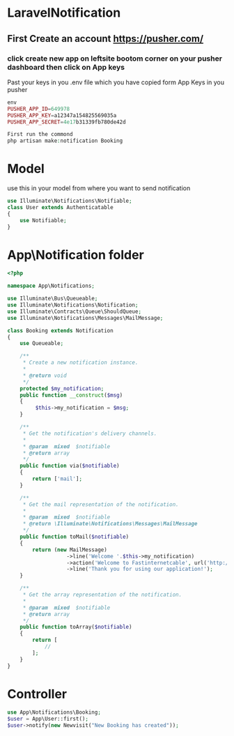 # LaravelNotification
## First Create an account https://pusher.com/
### click create new app on leftsite bootom corner on your pusher dashboard then click on App keys
Past your keys in you .env file which you have copied form App Keys in you pusher
```php
env
PUSHER_APP_ID=649978
PUSHER_APP_KEY=a12347a154825569035a
PUSHER_APP_SECRET=4e17b31339fb780de42d

```


```php
First run the commond
php artisan make:notification Booking
```
# Model 
use this in your model from where you want to send notification
```php
use Illuminate\Notifications\Notifiable;
class User extends Authenticatable
{
    use Notifiable;
}
```
# App\Notification folder
```php
<?php

namespace App\Notifications;

use Illuminate\Bus\Queueable;
use Illuminate\Notifications\Notification;
use Illuminate\Contracts\Queue\ShouldQueue;
use Illuminate\Notifications\Messages\MailMessage;

class Booking extends Notification
{
    use Queueable;

    /**
     * Create a new notification instance.
     *
     * @return void
     */
    protected $my_notification; 
    public function __construct($msg)
    {
         $this->my_notification = $msg;
    }

    /**
     * Get the notification's delivery channels.
     *
     * @param  mixed  $notifiable
     * @return array
     */
    public function via($notifiable)
    {
        return ['mail'];
    }

    /**
     * Get the mail representation of the notification.
     *
     * @param  mixed  $notifiable
     * @return \Illuminate\Notifications\Messages\MailMessage
     */
    public function toMail($notifiable)
    {
        return (new MailMessage)
                   ->line('Welcome '.$this->my_notification)
                   ->action('Welcome to Fastinternetcable', url('http://dev.fastinternetcable.com'))
                   ->line('Thank you for using our application!');
    }

    /**
     * Get the array representation of the notification.
     *
     * @param  mixed  $notifiable
     * @return array
     */
    public function toArray($notifiable)
    {
        return [
            //
        ];
    }
}

```
# Controller

```php
use App\Notifications\Booking;
$user = App\User::first();
$user->notify(new Newvisit("New Booking has created"));

```

